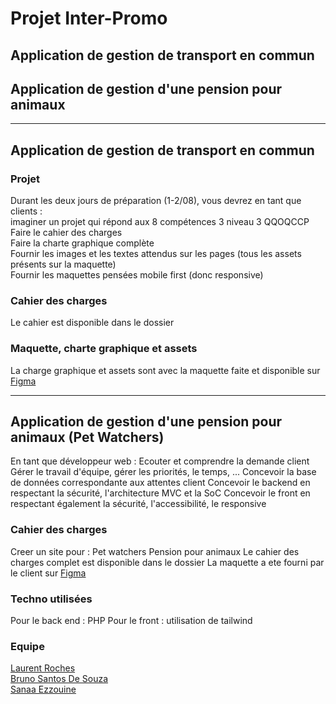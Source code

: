 # Projet Inter-Promo
## Application de gestion de transport en commun 
## Application de gestion d'une pension pour animaux 

-----------------------
## Application de gestion de transport en commun 
### Projet 
Durant les deux jours de préparation (1-2/08), vous devrez en tant que clients :  
  imaginer un projet qui répond aux 8 compétences 3 niveau 3 QQOQCCP  
  Faire le cahier des charges  
  Faire la charte graphique complète  
  Fournir les images et les textes attendus sur les pages (tous les assets présents sur la maquette)  
  Fournir les maquettes pensées mobile first (donc responsive)  

### Cahier des charges 
  Le cahier est disponible dans le dossier 

### Maquette, charte graphique et assets 
  La charge graphique et assets sont avec la maquette faite et disponible sur [Figma](https://www.figma.com/design/Nfd1yuJoWghltBhJhXzuhC/Untitled?node-id=0-1&t=rGdfr8BRlCJcEGhJ-0)

-----------------------
## Application de gestion d'une pension pour animaux (Pet Watchers)
En tant que développeur web :
    Ecouter et comprendre la demande client
    Gérer le travail d'équipe, gérer les priorités, le temps, ...
    Concevoir la base de données correspondante aux attentes client
    Concevoir le backend en respectant la sécurité, l'architecture MVC et la SoC
    Concevoir le front en respectant également la sécurité, l'accessibilité, le responsive
    
### Cahier des charges 
  Creer un site pour : Pet watchers Pension pour animaux 
  Le cahier des charges complet est disponible dans le dossier 
  La maquette a ete fourni par le client sur [Figma](https://www.figma.com/design/eF2crndHw1xCbZhbk3V5Gx/Pension-pour-animaux?node-id=33-1387&node-type=FRAME&t=na1h5xnqYR9Be8Rw-0)
 
### Techno utilisées
  Pour  le back end : PHP
  Pour le front : utilisation de tailwind 

  

### Equipe 
  [Laurent Roches](https://github.com/LaurentRoches)   
  [Bruno Santos De Souza](https://github.com/Brunovss38)  
  [Sanaa Ezzouine](https://github.com/Sanaaezz)  

